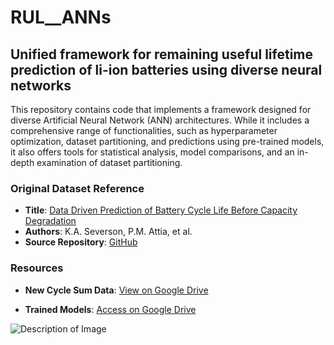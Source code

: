 # RUL__ANNs

## Unified framework for remaining useful lifetime prediction of li-ion batteries using diverse neural networks
This repository contains code that implements a framework designed for diverse Artificial Neural Network (ANN) architectures. While it includes a comprehensive range of functionalities, such as hyperparameter optimization, dataset partitioning, and predictions using pre-trained models, it also offers tools for statistical analysis, model comparisons, and an in-depth examination of dataset partitioning.

### Original Dataset Reference

- **Title**: [Data Driven Prediction of Battery Cycle Life Before Capacity Degradation](https://www.nature.com/articles/s41560-019-0356-8)
- **Authors**: K.A. Severson, P.M. Attia, et al.
- **Source Repository**: [GitHub](https://github.com/rdbraatz/data-driven-prediction-of-battery-cycle-life-before-capacity-degradation.git)

### Resources

- **New Cycle Sum Data**: [View on Google Drive](https://drive.google.com/file/d/1ljRUXZ9TXUVUos1OLGd2y4BFgAsHKGuk/view?usp=sharing)
  
- **Trained Models**: [Access on Google Drive](https://drive.google.com/drive/folders/1dw2_NGWkfXIJObCB2YlATVFuLgBD0tB8?usp=sharing)



![Description of Image](https://drive.google.com/uc?id=12YWQjn7iESEk0hCDhGSRIapMBxV6io9a)
